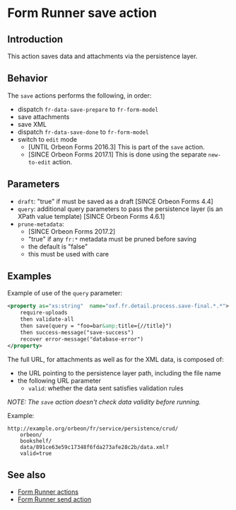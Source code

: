 # Form Runner save action

## Introduction

This action saves data and attachments via the persistence layer.

## Behavior

The `save` actions performs the following, in order:

- dispatch `fr-data-save-prepare` to `fr-form-model`
- save attachments
- save XML
- dispatch `fr-data-save-done` to `fr-form-model`
- switch to `edit` mode
    - [UNTIL Orbeon Forms 2016.3] This is part of the `save` action. 
    - [SINCE Orbeon Forms 2017.1] This is done using the separate `new-to-edit` action.

## Parameters

- `draft`: "true" if must be saved as a draft [SINCE Orbeon Forms 4.4]
- `query`: additional query parameters to pass the persistence layer (is an XPath value template) [SINCE Orbeon Forms 4.6.1]
- `prune-metadata`:
    - [SINCE Orbeon Forms 2017.2]
    - "true" if any `fr:*` metadata must be pruned before saving
    - the default is "false"
    - this must be used with care
        
## Examples

Example of use of the `query` parameter:

```xml
<property as="xs:string"  name="oxf.fr.detail.process.save-final.*.*">
    require-uploads
    then validate-all
    then save(query = "foo=bar&amp;title={//title}")
    then success-message("save-success")
    recover error-message("database-error")
</property>
```

The full URL, for attachments as well as for the XML data, is composed of:

- the URL pointing to the persistence layer path, including the file name
- the following URL parameter
    - `valid`: whether the data sent satisfies validation rules

*NOTE: The `save` action doesn't check data validity before running.*

Example:

    http://example.org/orbeon/fr/service/persistence/crud/
        orbeon/
        bookshelf/
        data/891ce63e59c17348f6fda273afe28c2b/data.xml?
        valid=true
        
## See also

- [Form Runner actions](actions-form-runner.md)
- [Form Runner send action](actions-form-runner-send.md)
